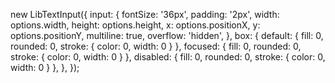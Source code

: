 new LibTextInput({
	input: {
		fontSize: '36px',
		padding: '2px',
		width: options.width,
		height: options.height,
		x: options.positionX,
		y: options.positionY,
		multiline: true,
		overflow: 'hidden',
	},
	box: {
		default: { fill: 0, rounded: 0, stroke: { color: 0, width: 0 } },
		focused: { fill: 0, rounded: 0, stroke: { color: 0, width: 0 } },
		disabled: { fill: 0, rounded: 0, stroke: { color: 0, width: 0 } },
	},
});